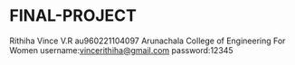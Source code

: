 # FINAL-PROJECT
Rithiha Vince V.R
au960221104097
Arunachala College of Engineering For Women
username:vincerithiha@gmail.com
password:12345
